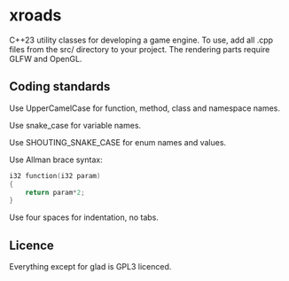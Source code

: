 # xroads
C++23 utility classes for developing a game engine. To use, add all .cpp files from the src/ directory to your project. The rendering parts require GLFW and OpenGL.

## Coding standards

Use UpperCamelCase for function, method, class and namespace names. 

Use snake_case for variable names.

Use SHOUTING_SNAKE_CASE for enum names and values.

Use Allman brace syntax:

```cpp
i32 function(i32 param)
{
    return param*2;
}
```

Use four spaces for indentation, no tabs.

## Licence

Everything except for glad is GPL3 licenced.